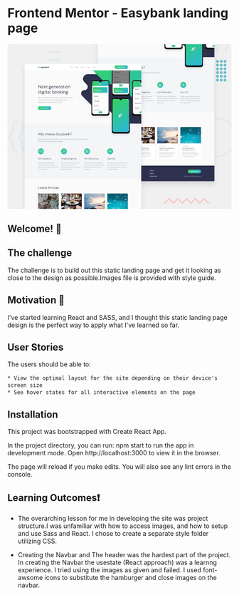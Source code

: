 # Frontend Mentor - Easybank landing page

![Design preview for the Easybank landing page coding challenge](https://raw.githubusercontent.com/LuffyDrago/Easybank-landing-page/master/public/desktop-preview.jpg)

## Welcome! 👋

## The challenge

The challenge is to build out this static landing page and get it looking as close to the design as possible.Images file is provided with style guide.

## Motivation 🚀

I've started learning React and SASS, and I thought this static landing page design is the perfect way to apply what I've learned so far.

## User Stories

The users should be able to:

    * View the optimal layout for the site depending on their device's screen size
    * See hover states for all interactive elements on the page


## Installation

This project was bootstrapped with Create React App.

In the project directory, you can run: npm start to run the app in development mode.
Open http://localhost:3000 to view it in the browser.

The page will reload if you make edits.
You will also see any lint errors in the console.

## Learning Outcomes❗
- The overarching lesson for me in developing the site was project structure.I was unfamiliar with how to access images, and how to setup and use Sass and React.
I chose to create a separate style folder utilizing CSS.

- Creating the Navbar and The header was the hardest part of the project. In creating the Navbar the usestate (React approach) was a learnng experience. I tried using the images as given and failed. I used font-awsome icons to substitute the hamburger and close images on the navbar.

         

